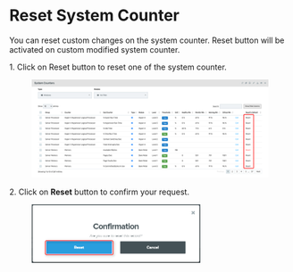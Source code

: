# Reset System Counter

You can reset custom changes on the system counter. Reset button will be activated on custom modified system counter.

1\.      Click on Reset button to reset one of the system counter.

<div align="left">

<figure><img src="../../../.gitbook/assets/image (202).png" alt=""><figcaption></figcaption></figure>

</div>

2\.      Click on **Reset** button to confirm your request.

<div align="left">

<figure><img src="../../../.gitbook/assets/image (191).png" alt="" width="302"><figcaption></figcaption></figure>

</div>
